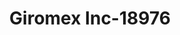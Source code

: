 ---
f_zip-code: 85283
f_state-code: AZ
title: Giromex Inc-18976
f_phone: 480-752-2190
f_city-only: Guadalupe
f_address: 9201 South Avenida Del Yaqui Guadalupe
f_location-unique-id: '18976'
slug: giromex-inc-18976
updated-on: '2024-05-30T13:46:58.046Z'
created-on: '2024-05-30T13:36:59.803Z'
published-on: '2024-05-30T13:54:32.469Z'
f_city-state: cms/city/guadalupe-az.md
f_company: cms/company/giromex-inc.md
f_state: cms/state/arizona.md
layout: '[payday-loan].html'
tags: payday-loan
---